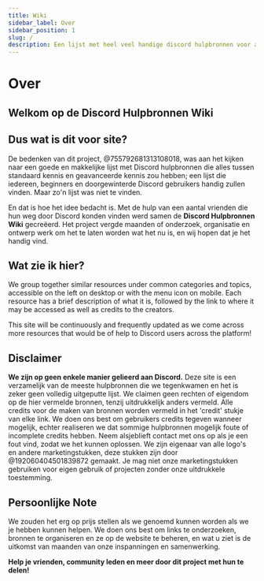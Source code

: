 ```yaml
---
title: Wiki
sidebar_label: Over
sidebar_position: 1
slug: /
description: Een lijst met heel veel handige discord hulpbronnen voor alle gebruikers, van beginners tot powerusers.
---
```


# Over

## Welkom op de Discord Hulpbronnen Wiki

## Dus wat is dit voor site?

De bedenken van dit project, @755792681313108018, was aan het kijken naar een goede en makkelijke lijst met Discord hulpbronnen die alles tussen standaard kennis en geavanceerde kennis zou hebben; een lijst die iedereen, beginners en doorgewinterde Discord gebruikers handig zullen vinden. Maar zo'n lijst was niet te vinden.

En dat is hoe het idee bedacht is.
Met de hulp van een aantal vrienden die hun weg door Discord konden vinden werd samen de **Discord Hulpbronnen Wiki** gecreëerd. Het project vergde maanden of onderzoek, organisatie en ontwerp werk om het te laten worden wat het nu is, en wij hopen dat je het handig vind. 

## Wat zie ik hier?

We group together similar resources under common categories and topics, accessible on the left on desktop or with the menu icon on mobile. Each resource has a brief description of what it is, followed by the link to where it may be accessed as well as credits to the creators.

This site will be continuously and frequently updated as we come across more resources that would be of help to Discord users across the platform!

## Disclaimer

**We zijn op geen enkele manier gelieerd aan Discord.**
Deze site is een verzamelijk van de meeste hulpbronnen die we tegenkwamen en het is zeker geen volledig uitgeputte lijst. We claimen geen rechten of eigendom op de hier vermelde bronnen, tenzij uitdrukkelijk anders vermeld. Alle credits voor de maken van bronnen worden vermeld in het 'credit' stukje van elke link.
We doen ons best om gebruikers credits tegeven wanneer mogelijk, echter realiseren we dat sommige hulpbronnen mogelijk foute of incomplete credits hebben. Neem alsjeblieft contact met ons op als je een fout vind, zodat we het kunnen oplossen.
We zijn eigenaar van alle logo's en andere marketingstukken, deze stukken zijn door @192060404501839872 gemaakt. Je mag niet onze marketingstukken gebruiken voor eigen gebruik of projecten zonder onze uitdrukkele toestemming.
## Persoonlijke Note

We zouden het erg op prijs stellen als we genoemd kunnen worden als we je hebben kunnen helpen. We doen ons best om links te onderzoeken, bronnen te organiseren en ze op de website te beheren, en wat u ziet is de uitkomst van maanden van onze inspanningen en samenwerking.

**Help je vrienden, community leden en meer door dit project met hun te delen!**